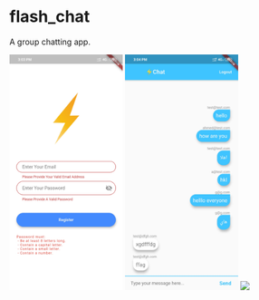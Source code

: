 # flash_chat

A group chatting app.

<img src="FlashChat_1.jpg" width="200"> <img src="FlashChat_2.jpg" width="200"> <img src="FlashChat_3.gif" width="200">
